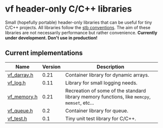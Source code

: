# vf header-only C/C++ libraries
Small (hopefully portable) header-only libraries that can be useful for tiny C/C++ projects. All libraries follow the [stb conventions](https://github.com/nothings/stb/blob/master/docs/stb_howto.txt). The aim of these libraries are not necessarily performance but rather convenience. **Currently under development. Don't use in production!**

## Current implementations
| Name        | Version | Description                           |
| ----------- | ------- | ------------------------------------- |
| [vf_darray.h](/vf_darray.h) | 0.21 | Container library for dynamic arrays. |
| [vf_log.h](/vf_log.h) | 0.11 | Library for small logging needs. |
| [vf_memory.h](/vf_memory.h) | 0.21 | Recreation of some of the standard library memory functions, like `memcpy`, `memset`, etc... |
| [vf_queue.h](/vf_queue.h) | 0.2 | Container library for queue. |
| [vf_test.h](/vf_test.h) | 0.1 | Tiny unit test library for C/C++. |
